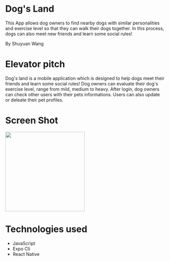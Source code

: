 # Dog's Land
This App allows dog owners to find nearby dogs with similar personalities and exercise level so that they can walk their dogs together. In this process, dogs can also meet new friends and learn some social rules! 

By Shuyuan Wang

# Elevator pitch
Dog's land is a mobile application which is designed to help dogs meet their friends and learn some social rules! Dog owners can evaluate their dog's exercise level, range from mild, medium to heavy. After login, dog owners can check other users with their pets informations. Users can also update or deleate their pet profiles.  

# Screen Shot
<img src="https://user-images.githubusercontent.com/72179897/141140688-21c35f9d-4650-4fd6-b317-f8747518ca9e.PNG" width="250" />

# Technologies used
* JavaScript
* Expo Cli
* React Native


